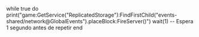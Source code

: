 while true do
    print("game:GetService("ReplicatedStorage"):FindFirstChild("events-shared/network@GlobalEvents").placeBlock:FireServer()")
    wait(1) -- Espera 1 segundo antes de repetir
end
